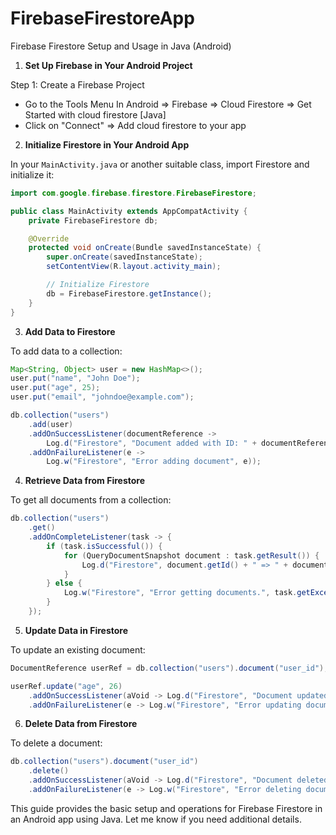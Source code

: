 # FirebaseFirestoreApp
Firebase Firestore Setup and Usage in Java (Android)  

1. **Set Up Firebase in Your Android Project**  

Step 1: Create a Firebase Project  
- Go to the Tools Menu In Android => Firebase => Cloud Firestore => Get Started with cloud firestore [Java]
- Click on "Connect"  =>   Add cloud firestore to your app



2. **Initialize Firestore in Your Android App**  

In your `MainActivity.java` or another suitable class, import Firestore and initialize it:  

```java
import com.google.firebase.firestore.FirebaseFirestore;

public class MainActivity extends AppCompatActivity {
    private FirebaseFirestore db;

    @Override
    protected void onCreate(Bundle savedInstanceState) {
        super.onCreate(savedInstanceState);
        setContentView(R.layout.activity_main);

        // Initialize Firestore
        db = FirebaseFirestore.getInstance();
    }
}
```

3. **Add Data to Firestore**  

To add data to a collection:  

```java
Map<String, Object> user = new HashMap<>();
user.put("name", "John Doe");
user.put("age", 25);
user.put("email", "johndoe@example.com");

db.collection("users")
    .add(user)
    .addOnSuccessListener(documentReference -> 
        Log.d("Firestore", "Document added with ID: " + documentReference.getId()))
    .addOnFailureListener(e -> 
        Log.w("Firestore", "Error adding document", e));
```

4. **Retrieve Data from Firestore**  

To get all documents from a collection:  

```java
db.collection("users")
    .get()
    .addOnCompleteListener(task -> {
        if (task.isSuccessful()) {
            for (QueryDocumentSnapshot document : task.getResult()) {
                Log.d("Firestore", document.getId() + " => " + document.getData());
            }
        } else {
            Log.w("Firestore", "Error getting documents.", task.getException());
        }
    });
```

5. **Update Data in Firestore**  

To update an existing document:  

```java
DocumentReference userRef = db.collection("users").document("user_id");

userRef.update("age", 26)
    .addOnSuccessListener(aVoid -> Log.d("Firestore", "Document updated successfully"))
    .addOnFailureListener(e -> Log.w("Firestore", "Error updating document", e));
```

6. **Delete Data from Firestore**  

To delete a document:  

```java
db.collection("users").document("user_id")
    .delete()
    .addOnSuccessListener(aVoid -> Log.d("Firestore", "Document deleted"))
    .addOnFailureListener(e -> Log.w("Firestore", "Error deleting document", e));
```

This guide provides the basic setup and operations for Firebase Firestore in an Android app using Java. Let me know if you need additional details.

